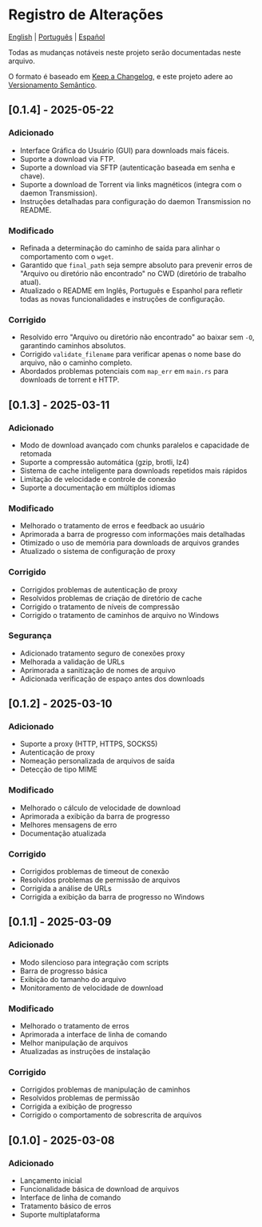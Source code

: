 # Registro de Alterações

[English](../CHANGELOG.md) | [Português](CHANGELOG.pt-BR.md) | [Español](CHANGELOG.es.md)

Todas as mudanças notáveis neste projeto serão documentadas neste arquivo.

O formato é baseado em [Keep a Changelog](https://keepachangelog.com/pt-BR/1.0.0/),
e este projeto adere ao [Versionamento Semântico](https://semver.org/lang/pt-BR/).

## [0.1.4] - 2025-05-22

### Adicionado
- Interface Gráfica do Usuário (GUI) para downloads mais fáceis.
- Suporte a download via FTP.
- Suporte a download via SFTP (autenticação baseada em senha e chave).
- Suporte a download de Torrent via links magnéticos (integra com o daemon Transmission).
- Instruções detalhadas para configuração do daemon Transmission no README.

### Modificado
- Refinada a determinação do caminho de saída para alinhar o comportamento com o `wget`.
- Garantido que `final_path` seja sempre absoluto para prevenir erros de "Arquivo ou diretório não encontrado" no CWD (diretório de trabalho atual).
- Atualizado o README em Inglês, Português e Espanhol para refletir todas as novas funcionalidades e instruções de configuração.

### Corrigido
- Resolvido erro "Arquivo ou diretório não encontrado" ao baixar sem `-O`, garantindo caminhos absolutos.
- Corrigido `validate_filename` para verificar apenas o nome base do arquivo, não o caminho completo.
- Abordados problemas potenciais com `map_err` em `main.rs` para downloads de torrent e HTTP.

## [0.1.3] - 2025-03-11

### Adicionado
- Modo de download avançado com chunks paralelos e capacidade de retomada
- Suporte a compressão automática (gzip, brotli, lz4)
- Sistema de cache inteligente para downloads repetidos mais rápidos
- Limitação de velocidade e controle de conexão
- Suporte a documentação em múltiplos idiomas

### Modificado
- Melhorado o tratamento de erros e feedback ao usuário
- Aprimorada a barra de progresso com informações mais detalhadas
- Otimizado o uso de memória para downloads de arquivos grandes
- Atualizado o sistema de configuração de proxy

### Corrigido
- Corrigidos problemas de autenticação de proxy
- Resolvidos problemas de criação de diretório de cache
- Corrigido o tratamento de níveis de compressão
- Corrigido o tratamento de caminhos de arquivo no Windows

### Segurança
- Adicionado tratamento seguro de conexões proxy
- Melhorada a validação de URLs
- Aprimorada a sanitização de nomes de arquivo
- Adicionada verificação de espaço antes dos downloads

## [0.1.2] - 2025-03-10

### Adicionado
- Suporte a proxy (HTTP, HTTPS, SOCKS5)
- Autenticação de proxy
- Nomeação personalizada de arquivos de saída
- Detecção de tipo MIME

### Modificado
- Melhorado o cálculo de velocidade de download
- Aprimorada a exibição da barra de progresso
- Melhores mensagens de erro
- Documentação atualizada

### Corrigido
- Corrigidos problemas de timeout de conexão
- Resolvidos problemas de permissão de arquivos
- Corrigida a análise de URLs
- Corrigida a exibição da barra de progresso no Windows

## [0.1.1] - 2025-03-09

### Adicionado
- Modo silencioso para integração com scripts
- Barra de progresso básica
- Exibição do tamanho do arquivo
- Monitoramento de velocidade de download

### Modificado
- Melhorado o tratamento de erros
- Aprimorada a interface de linha de comando
- Melhor manipulação de arquivos
- Atualizadas as instruções de instalação

### Corrigido
- Corrigidos problemas de manipulação de caminhos
- Resolvidos problemas de permissão
- Corrigida a exibição de progresso
- Corrigido o comportamento de sobrescrita de arquivos

## [0.1.0] - 2025-03-08

### Adicionado
- Lançamento inicial
- Funcionalidade básica de download de arquivos
- Interface de linha de comando
- Tratamento básico de erros
- Suporte multiplataforma